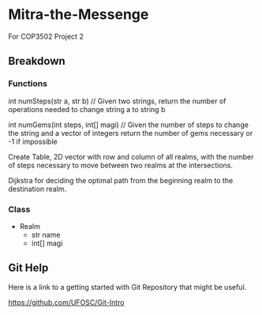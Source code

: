# Mitra-the-Messenge
For COP3502 Project 2

## Breakdown

### Functions

int numSteps(str a, str b) // Given two strings, return the number of operations needed to change string a to string b

int numGems(int steps, int[] magi) // Given the number of steps to change the string and a vector of integers return the number of gems necessary or -1 if impossible

Create Table, 2D vector with row and column of all realms, with the number of steps necessary to move between two realms at the intersections.

Dijkstra for deciding the optimal path from the beginning realm to the destination realm.

### Class

- Realm
    - str name
    - int[] magi

## Git Help

Here is a link to a getting started with Git Repository that might be useful.

https://github.com/UFOSC/Git-Intro
